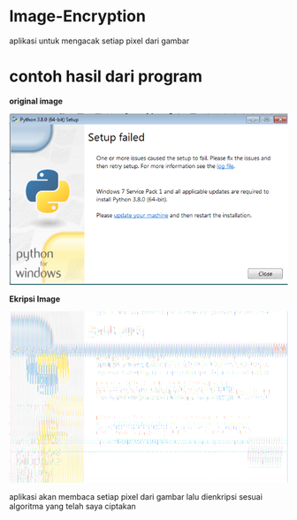 # Image-Encryption

aplikasi untuk mengacak setiap pixel dari gambar

# contoh hasil dari program

**original image**

<img src="Original_Image.png">

**Ekripsi Image**

<img src="Enkripsi_Image.png">
          
aplikasi akan membaca setiap pixel dari gambar lalu dienkripsi sesuai algoritma yang telah saya ciptakan
